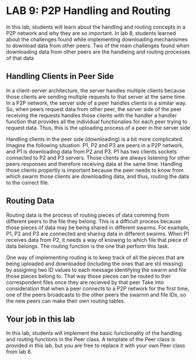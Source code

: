 # LAB 9: P2P Handling and Routing 
In this lab, students will learn about the handling and routing concepts in a P2P network and why they are so important. In lab 8, students learned about the challenges found while implementing downloading mechanismes to download data from other peers. Two of the main challenges found when downloading data from other peers are the handleing and routing processes of that data 

## Handling Clients in Peer Side

In a client-server architecture, the server handles multiple clients because those clients are sending multiple requests to that server at the same time. In a P2P network, the server side of a peer handles clients in a similar way. So, when peers request data from other peer, the server side of the peer receiving the requests handles those clients with the handler a handler function that provides all the individual functionalies for each peer trying to request data. Thus, this is the uploading process of a peer in the server side 

Handling clients in the peer side (downloading) is a bit more complicated. Imagine the following situation. P1, P2 and P3 are peers in a P2P network, and P1 is downloading data from P2 and P3. P1 has two clients sockets connected to P2 and P3 servers. Those clients are always listening for other peers responses and therefore receiving data at the same time. Handling those clients propertly is important because the peer needs to know from which swarm those clients are downloading data, and thus, routing the data to the correct file. 

## Routing Data 

Routing data is the process of routing pieces of data comming from different peers to the file they belong. This is a difficult process because those pieces of data may be being shared in different swarms. For example, P1, P2 and P3 are connected and sharing data in different swarms. When P1 receives data from P2, it needs a way of knowing to which file that piece of data belongs. The routing function is the one that perform this task. 

One way of implementing routing is to keep track of all the pieces that are being uploaded and downloaded (including the ones that are stil missing) by assigning two ID values to each message identifying the swarm and file those pieces belong to. That way those pieces can be routed to ther correspondent files once they are recieved by that peer Take into consideration that when a peer connects to a P2P network for the first time, one of the peers broadcasts to the other peers the swarnm and file IDs, so the new peers can make their own routing tables.  

## Your job in this lab 

In this lab, students will implement the basic functionality of the handling and routing functions in the Peer class. A template of the Peer class is provided in this lab, but you are free to replace it with your own Peer class from lab 8. 








